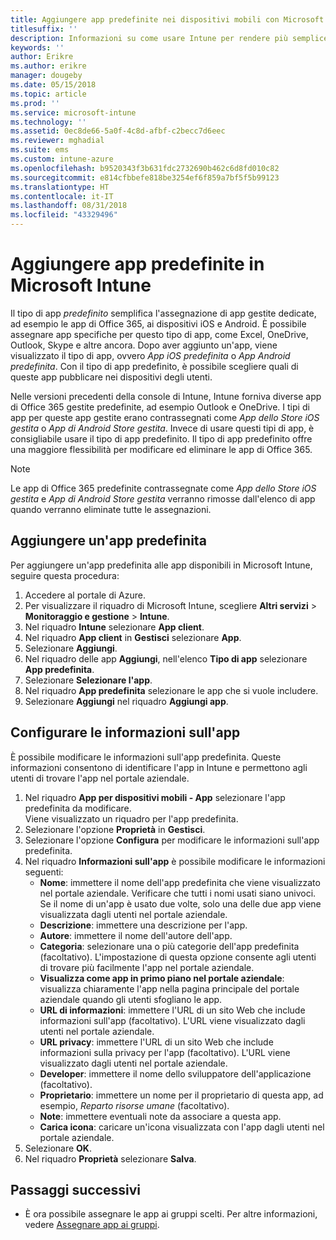 ```yaml
---
title: Aggiungere app predefinite nei dispositivi mobili con Microsoft Intune
titlesuffix: ''
description: Informazioni su come usare Intune per rendere più semplice l'installazione di app predefinite nei dispositivi mobili.
keywords: ''
author: Erikre
ms.author: erikre
manager: dougeby
ms.date: 05/15/2018
ms.topic: article
ms.prod: ''
ms.service: microsoft-intune
ms.technology: ''
ms.assetid: 0ec8de66-5a0f-4c8d-afbf-c2becc7d6eec
ms.reviewer: mghadial
ms.suite: ems
ms.custom: intune-azure
ms.openlocfilehash: b9520343f3b631fdc2732690b462c6d8fd010c82
ms.sourcegitcommit: e814cfbbefe818be3254ef6f859a7bf5f5b99123
ms.translationtype: HT
ms.contentlocale: it-IT
ms.lasthandoff: 08/31/2018
ms.locfileid: "43329496"
---
```

# <a name="add-built-in-apps-to-microsoft-intune"></a>Aggiungere app predefinite in Microsoft Intune

Il tipo di app *predefinito* semplifica l'assegnazione di app gestite dedicate, ad esempio le app di Office 365, ai dispositivi iOS e Android. È possibile assegnare app specifiche per questo tipo di app, come Excel, OneDrive, Outlook, Skype e altre ancora. Dopo aver aggiunto un'app, viene visualizzato il tipo di app, ovvero *App iOS predefinita* o *App Android predefinita*. Con il tipo di app predefinito, è possibile scegliere quali di queste app pubblicare nei dispositivi degli utenti.

Nelle versioni precedenti della console di Intune, Intune forniva diverse app di Office 365 gestite predefinite, ad esempio Outlook e OneDrive. I tipi di app per queste app gestite erano contrassegnati come *App dello Store iOS gestita* o *App di Android Store gestita*. Invece di usare questi tipi di app, è consigliabile usare il tipo di app predefinito. Il tipo di app predefinito offre una maggiore flessibilità per modificare ed eliminare le app di Office 365.

>[!NOTE]
>Le app di Office 365 predefinite contrassegnate come *App dello Store iOS gestita* e *App di Android Store gestita* verranno rimosse dall'elenco di app quando verranno eliminate tutte le assegnazioni.

## <a name="add-a-built-in-app"></a>Aggiungere un'app predefinita

Per aggiungere un'app predefinita alle app disponibili in Microsoft Intune, seguire questa procedura:
1. Accedere al portale di Azure.
2. Per visualizzare il riquadro di Microsoft Intune, scegliere **Altri servizi** > **Monitoraggio e gestione** > **Intune**.
3. Nel riquadro **Intune** selezionare **App client**.
4. Nel riquadro **App client** in **Gestisci** selezionare **App**.
5. Selezionare **Aggiungi**.
6. Nel riquadro delle app **Aggiungi**, nell'elenco **Tipo di app** selezionare **App predefinita**.
7. Selezionare **Selezionare l'app**.
8. Nel riquadro **App predefinita** selezionare le app che si vuole includere.
9. Selezionare **Aggiungi** nel riquadro **Aggiungi app**.


## <a name="configure-app-information"></a>Configurare le informazioni sull'app

È possibile modificare le informazioni sull'app predefinita. Queste informazioni consentono di identificare l'app in Intune e permettono agli utenti di trovare l'app nel portale aziendale.
1. Nel riquadro **App per dispositivi mobili - App** selezionare l'app predefinita da modificare.  
    Viene visualizzato un riquadro per l'app predefinita.
2. Selezionare l'opzione **Proprietà** in **Gestisci**.
3. Selezionare l'opzione **Configura** per modificare le informazioni sull'app predefinita.
4. Nel riquadro **Informazioni sull'app** è possibile modificare le informazioni seguenti:
    - **Nome**: immettere il nome dell'app predefinita che viene visualizzato nel portale aziendale. Verificare che tutti i nomi usati siano univoci. Se il nome di un'app è usato due volte, solo una delle due app viene visualizzata dagli utenti nel portale aziendale.
    - **Descrizione**: immettere una descrizione per l'app. 
    - **Autore**: immettere il nome dell'autore dell'app.
    - **Categoria**: selezionare una o più categorie dell'app predefinita (facoltativo). L'impostazione di questa opzione consente agli utenti di trovare più facilmente l'app nel portale aziendale.
    - **Visualizza come app in primo piano nel portale aziendale**: visualizza chiaramente l'app nella pagina principale del portale aziendale quando gli utenti sfogliano le app.
    - **URL di informazioni**: immettere l'URL di un sito Web che include informazioni sull'app (facoltativo). L'URL viene visualizzato dagli utenti nel portale aziendale.
    - **URL privacy**: immettere l'URL di un sito Web che include informazioni sulla privacy per l'app (facoltativo). L'URL viene visualizzato dagli utenti nel portale aziendale.
    - **Developer**: immettere il nome dello sviluppatore dell'applicazione (facoltativo).
    - **Proprietario**: immettere un nome per il proprietario di questa app, ad esempio, *Reparto risorse umane* (facoltativo).
    - **Note**: immettere eventuali note da associare a questa app.
    - **Carica icona**: caricare un'icona visualizzata con l'app dagli utenti nel portale aziendale.
4. Selezionare **OK**.
5. Nel riquadro **Proprietà** selezionare **Salva**.

## <a name="next-steps"></a>Passaggi successivi

- È ora possibile assegnare le app ai gruppi scelti. Per altre informazioni, vedere [Assegnare app ai gruppi](apps-deploy.md).
